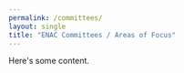 ```yaml
---
permalink: /committees/
layout: single
title: "ENAC Committees / Areas of Focus"
---
```


<p>Here's some content.</p>

